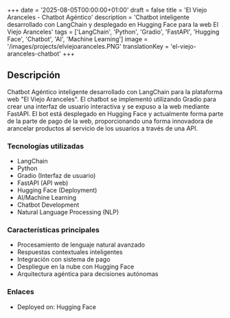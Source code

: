 +++
date = '2025-08-05T00:00:00+01:00'
draft = false
title = 'El Viejo Aranceles - Chatbot Agéntico'
description = 'Chatbot inteligente desarrollado con LangChain y desplegado en Hugging Face para la web El Viejo Aranceles'
tags = ['LangChain', 'Python', 'Gradio', 'FastAPI', 'Hugging Face', 'Chatbot', 'AI', 'Machine Learning']
image = '/images/projects/elviejoaranceles.PNG'
translationKey = 'el-viejo-aranceles-chatbot'
+++

## Descripción

Chatbot Agéntico inteligente desarrollado con LangChain para la plataforma web "El Viejo Aranceles". El chatbot se implementó utilizando Gradio para crear una interfaz de usuario interactiva y se expuso a la web mediante FastAPI. El bot está desplegado en Hugging Face y actualmente forma parte de la parte de pago de la web, proporcionando una forma innovadora de arancelar productos al servicio de los usuarios a través de una API.

### Tecnologías utilizadas

- LangChain
- Python
- Gradio (Interfaz de usuario)
- FastAPI (API web)
- Hugging Face (Deployment)
- AI/Machine Learning
- Chatbot Development
- Natural Language Processing (NLP)

### Características principales

- Procesamiento de lenguaje natural avanzado
- Respuestas contextuales inteligentes
- Integración con sistema de pago
- Despliegue en la nube con Hugging Face
- Arquitectura agéntica para decisiones autónomas

### Enlaces

- Deployed on: Hugging Face
